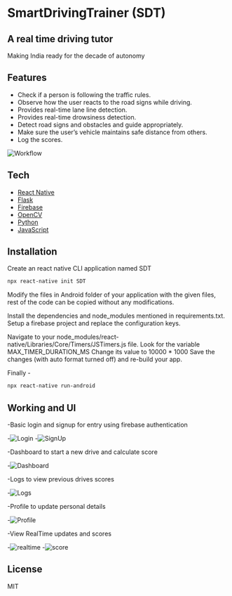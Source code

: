 # SmartDrivingTrainer (SDT)
## A real time driving tutor

Making India ready for the decade of autonomy


## Features

- Check if a person is following the traffic rules.
- Observe how the user reacts to the road signs while driving.
- Provides real-time lane line detection.
- Provides real-time drowsiness detection.
- Detect road signs and obstacles and guide appropriately.
- Make sure the user’s vehicle maintains safe distance from others.
- Log the scores.

![Workflow](https://github.com/DevilAeron/SmartDrivingTrainer/blob/main/Themes/workflow.jpeg?raw=true)


## Tech
- [React Native](https://reactnative.dev/)
- [Flask](https://flask.palletsprojects.com/en/2.0.x/)
- [Firebase](https://firebase.google.com/)
- [OpenCV](https://opencv.org/)
- [Python](https://www.python.org/)
- [JavaScript](https://www.javascript.com/)


## Installation

Create an react native CLI application named SDT
```sh
npx react-native init SDT
```

Modify the files in Android folder of your application with the given files, rest of the code can be copied without any modifications.

Install the dependencies and node_modules mentioned in requirements.txt.
Setup a firebase project and replace the configuration keys.

Navigate to your node_modules/react-native/Libraries/Core/Timers/JSTimers.js file.
Look for the variable MAX_TIMER_DURATION_MS
Change its value to 10000 * 1000
Save the changes (with auto format turned off) and re-build your app.

Finally -
```sh
npx react-native run-android
```

## Working and UI

-Basic login and signup for entry using firebase authentication


-![Login](https://github.com/DevilAeron/SmartDrivingTrainer/blob/main/Themes/login.png?raw=true) -![SignUp](https://github.com/DevilAeron/SmartDrivingTrainer/blob/main/Themes/signup.png?raw=true)


-Dashboard to start a new drive and calculate score


-![Dashboard](https://github.com/DevilAeron/SmartDrivingTrainer/blob/main/Themes/dashboard.png?raw=true)


-Logs to view previous drives scores


-![Logs](https://github.com/DevilAeron/SmartDrivingTrainer/blob/main/Themes/logs2.png?raw=true)


-Profile to update personal details


-![Profile](https://github.com/DevilAeron/SmartDrivingTrainer/blob/main/Themes/profile.png?raw=true)


-View RealTime updates and scores


-![realtime](https://github.com/DevilAeron/SmartDrivingTrainer/blob/main/Themes/realtime.png?raw=true) -![score](https://github.com/DevilAeron/SmartDrivingTrainer/blob/main/Themes/score.png?raw=true)

## License

MIT
